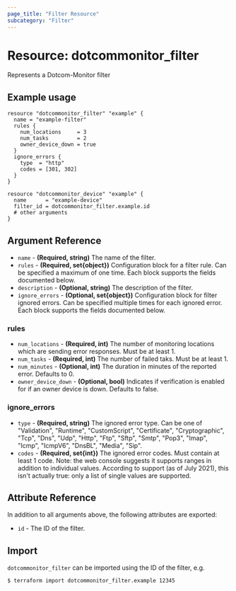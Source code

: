```yaml
---
page_title: "Filter Resource"
subcategory: "Filter"
---
```

# Resource: dotcommonitor_filter
Represents a Dotcom-Monitor filter

## Example usage
```hcl
resource "dotcommonitor_filter" "example" {
  name = "example-filter"
  rules {
    num_locations     = 3
    num_tasks         = 2
    owner_device_down = true
  }
  ignore_errors {
    type  = "http"
    codes = [301, 302]
  }
}

resource "dotcommonitor_device" "example" {
  name      = "example-device"
  filter_id = dotcommonitor_filter.example.id
  # other arguments
}
```

## Argument Reference
* `name` - **(Required, string)** The name of the filter.
* `rules` - **(Required, set{object})** Configuration block for a filter rule. Can be specified a maximum of one time. Each block supports the fields documented below.
* `description` - **(Optional, string)** The description of the filter.
* `ignore_errors` - **(Optional, set{object})** Configuration block for filter ignored errors. Can be specified multiple times for each ignored error. Each block supports the fields documented below.

### rules
* `num_locations` - **(Required, int)** The number of monitoring locations which are sending error responses. Must be at least 1.
* `num_tasks` - **(Required, int)** The number of failed taks. Must be at least 1.
* `num_minutes` - **(Optional, int)** The duration in minutes of the reported error. Defaults to 0.
* `owner_device_down` - **(Optional, bool)** Indicates if verification is enabled for if an owner device is down. Defaults to false.

### ignore_errors
* `type` - **(Required, string)** The ignored error type. Can be one of "Validation", "Runtime", "CustomScript", "Certificate", "Cryptographic", "Tcp", "Dns", "Udp", "Http", "Ftp", "Sftp", "Smtp", "Pop3", "Imap", "Icmp", "IcmpV6", "DnsBL", "Media", "Sip".
* `codes` - **(Required, set{int})** The ignored error codes. Must contain at least 1 code. Note: the web console suggests it supports ranges in addition to individual values. According to support (as of July 2021), this isn't actually true: only a list of single values are supported.

## Attribute Reference
In addition to all arguments above, the following attributes are exported:

* `id` - The ID of the filter.

## Import
`dotcommonitor_filter` can be imported using the ID of the filter, e.g.

```
$ terraform import dotcommonitor_filter.example 12345
```
